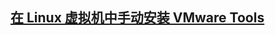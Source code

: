 ##  [在 Linux 虚拟机中手动安装 VMware Tools](https://docs.vmware.com/cn/VMware-Workstation-Pro/15.0/com.vmware.ws.using.doc/GUID-08BB9465-D40A-4E16-9E15-8C016CC8166F.html)
